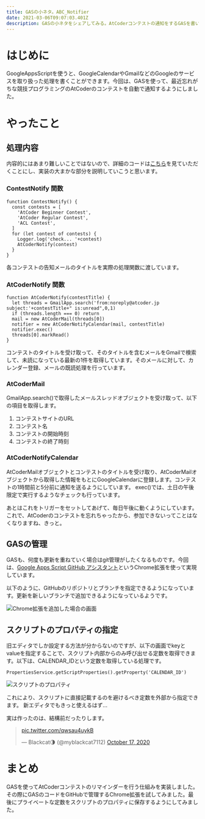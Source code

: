 ```yaml
---
title: GASの小ネタ。ABC_Notifier
date: 2021-03-06T09:07:03.401Z
description: GASの小ネタをシェアしてみる。AtCoderコンテストの通知をするGASを書いて運用してます。
---
```

# はじめに

GoogleAppsScriptを使うと、GoogleCalendarやGmailなどのGoogleのサービスを取り扱った処理を書くことができます。今回は、GASを使って、最近忘れがちな競技プログラミングのAtCoderのコンテストを自動で通知するようにしました。

# やったこと

## 処理内容

内容的にはあまり難しいことではないので、詳細のコードは[こちら](https://github.com/kuroneko913/ABC_Notifier)を見ていただくことにし、実装の大まかな部分を説明していこうと思います。

### ContestNotify 関数

```
function ContestNotify() {
  const contests = [
    'AtCoder Beginner Contest',
    'AtCoder Regular Contest',
    'ACL Contest',
  ]
  for (let contest of contests) {
    Logger.log('check... '+contest)
    AtCoderNotify(contest)
  }
}
```

各コンテストの告知メールのタイトルを実際の処理関数に渡しています。

### AtCoderNotify 関数

```
function AtCoderNotify(contestTitle) {
  let threads = GmailApp.search('from:noreply@atcoder.jp subject:'+contestTitle+" is:unread",0,1)
  if (threads.length === 0) return
  mail = new AtCoderMail(threads[0])
  notifier = new AtCoderNotifyCalendar(mail, contestTitle)
  notifier.exec()
  threads[0].markRead()
}
```

コンテストのタイトルを受け取って、そのタイトルを含むメールをGmailで検索して、未読になっている最新の1件を取得しています。そのメールに対して、カレンダー登録、メールの既読処理を行っています。

### AtCoderMail

GmailApp.search()で取得したメールスレッドオブジェクトを受け取って、以下の項目を取得します。

 1. コンテストサイトのURL
 2. コンテスト名
 3. コンテストの開始時刻
 4. コンテストの終了時刻

### AtCoderNotifyCalendar

AtCoderMailオブジェクトとコンテストのタイトルを受け取り、AtCoderMailオブジェクトから取得した情報をもとにGoogleCalendarに登録します。コンテストの1時間前と5分前に通知を送るようにしています。
exec()では、土日の午後限定で実行するようなチェックも行っています。

あとはこれをトリガーをセットしてあげて、毎日午後に動くようにしています。
これで、AtCoderのコンテストを忘れちゃったから、参加できないってことはなくなりますね、きっと。

## GASの管理

GASも、何度も更新を重ねていく場合はgit管理がしたくなるものです。今回は、[Google Apps Script GitHub アシスタント](https://chrome.google.com/webstore/detail/google-apps-script-github/lfjcgcmkmjjlieihflfhjopckgpelofo?hl=ja)というChrome拡張を使って実現しています。

以下のように、GitHubのリポジトリとブランチを指定できるようになっています。更新を新しいブランチで追加できるようになっているようです。

![Chrome拡張を追加した場合の画面](/images/uploaded/20210306-185416.png)

## スクリプトのプロパティの指定
旧エディタでしか設定する方法が分からないのですが、以下の画面でkeyとvalueを指定することで、スクリプト内部からのみ呼び出せる定数を取得できます。以下は、CALENDAR_IDという定数を取得している処理です。
```
PropertiesService.getScriptProperties().getProperty('CALENDAR_ID')
```

![スクリプトのプロパティ](/images/uploaded/20210306-190009.png)

これにより、スクリプトに直接記載するのを避けるべき定数を外部から指定できます。
新エディタでもきっと使えるはず...

実は作ったのは、結構前だったりします。

<blockquote class="twitter-tweet"><p lang="und" dir="ltr"><a href="https://t.co/qwsau4uykB">pic.twitter.com/qwsau4uykB</a></p>&mdash; Blackcat🌗 (@myblackcat7112) <a href="https://twitter.com/myblackcat7112/status/1317460563077648391?ref_src=twsrc%5Etfw">October 17, 2020</a></blockquote>

# まとめ
GASを使ってAtCoderコンテストのリマインダーを行う仕組みを実装しました。その際にGASのコードをGitHubで管理するChrome拡張を試してみました。最後にプライベートな定数をスクリプトのプロパティに保存するようにしてみました。
